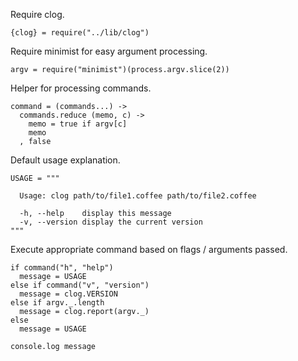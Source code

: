 Require clog.

    {clog} = require("../lib/clog")

Require minimist for easy argument processing.

    argv = require("minimist")(process.argv.slice(2))

Helper for processing commands.

    command = (commands...) ->
      commands.reduce (memo, c) ->
        memo = true if argv[c]
        memo
      , false

Default usage explanation.

    USAGE = """

      Usage: clog path/to/file1.coffee path/to/file2.coffee

      -h, --help    display this message
      -v, --version display the current version
    """

Execute appropriate command based on flags / arguments passed.

    if command("h", "help")
      message = USAGE
    else if command("v", "version")
      message = clog.VERSION
    else if argv._.length
      message = clog.report(argv._)
    else
      message = USAGE

    console.log message
